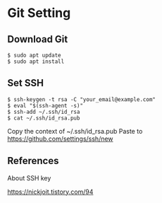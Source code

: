 # Git Setting

## Download Git

```
$ sudo apt update
$ sudo apt install
```

## Set SSH

```
$ ssh-keygen -t rsa -C "your_email@example.com"
$ eval "$(ssh-agent -s)"
$ ssh-add ~/.ssh/id_rsa
$ cat ~/.ssh/id_rsa.pub
```
Copy the context of ~/.ssh/id_rsa.pub
Paste to <https://github.com/settings/ssh/new>

## References

About SSH key

<https://nickjoit.tistory.com/94>
